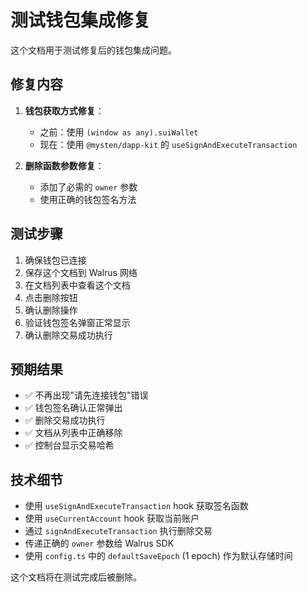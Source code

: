 # 测试钱包集成修复

这个文档用于测试修复后的钱包集成问题。

## 修复内容

1. **钱包获取方式修复**：
   - 之前：使用 `(window as any).suiWallet`
   - 现在：使用 `@mysten/dapp-kit` 的 `useSignAndExecuteTransaction`

2. **删除函数参数修复**：
   - 添加了必需的 `owner` 参数
   - 使用正确的钱包签名方法

## 测试步骤

1. 确保钱包已连接
2. 保存这个文档到 Walrus 网络
3. 在文档列表中查看这个文档
4. 点击删除按钮
5. 确认删除操作
6. 验证钱包签名弹窗正常显示
7. 确认删除交易成功执行

## 预期结果

- ✅ 不再出现"请先连接钱包"错误
- ✅ 钱包签名确认正常弹出
- ✅ 删除交易成功执行
- ✅ 文档从列表中正确移除
- ✅ 控制台显示交易哈希

## 技术细节

- 使用 `useSignAndExecuteTransaction` hook 获取签名函数
- 使用 `useCurrentAccount` hook 获取当前账户
- 通过 `signAndExecuteTransaction` 执行删除交易
- 传递正确的 `owner` 参数给 Walrus SDK
- 使用 `config.ts` 中的 `defaultSaveEpoch` (1 epoch) 作为默认存储时间

这个文档将在测试完成后被删除。
